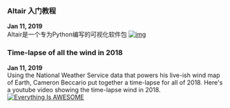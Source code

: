 
### Altair 入门教程
**Jan 11, 2019**  
Altair是一个专为Python编写的可视化软件包
[![img](https://embedwistia-a.akamaihd.net/deliveries/25a8ddb65349f1dcb8423a919074eeceffb77810.jpg)](https://mp.weixin.qq.com/s/vAgRjdu5fYAsSIuxUhbvUw)

### Time-lapse of all the wind in 2018
**Jan 11, 2019**  
Using the National Weather Service data that powers his live-ish wind map of Earth, Cameron Beccario put together a time-lapse for all of 2018. Here's a youtube video showing the time-lapse wind in 2018.
[![Everything Is AWESOME](https://img.youtube.com/vi/obsw9qiBnjo/0.jpg)](https://youtu.be/obsw9qiBnjo "Earth")

